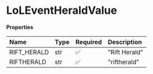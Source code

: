 # LoLEventHeraldValue

**Properties**

| Name        | Type | Required | Description   |
| :---------- | :--- | :------- | :------------ |
| RIFT_HERALD | str  | ✅       | "Rift Herald" |
| RIFTHERALD  | str  | ✅       | "riftherald"  |

<!-- This file was generated by liblab | https://liblab.com/ -->
